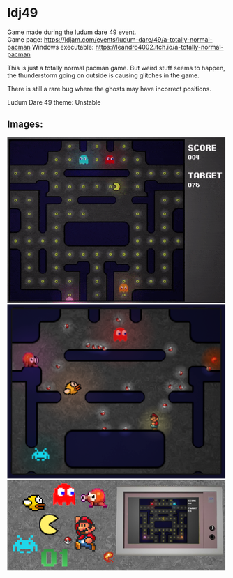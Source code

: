 # ldj49

Game made during the ludum dare 49 event.  
Game page: https://ldjam.com/events/ludum-dare/49/a-totally-normal-pacman
Windows executable: https://leandro4002.itch.io/a-totally-normal-pacman

This is just a totally normal pacman game. But weird stuff seems to happen, the thunderstorm going on outside is causing glitches in the game.

There is still a rare bug where the ghosts may have incorrect positions.

Ludum Dare 49 theme: Unstable

## Images:
<img src="assets/preview.gif" width="500px">
<img src="assets/cover-image.png" width="500px">
<img src="assets/asset%20pack.png" width="500px">
